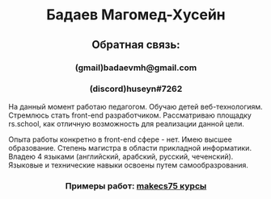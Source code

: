<h1 align="center">Бадаев Магомед-Хусейн</h1>
<h2 align="center">Обратная связь:</h2>
<h3 align="center">(gmail)badaevmh@gmail.com</h3>
<h3 align="center">(discord)huseyn#7262</h3>
<p>На данный момент работаю педагогом. Обучаю детей веб-технологиям. Стремлюсь стать front-end разработчиком. Рассматриваю площадку rs.school, как отличную возможность для реализации данной цели.</p>
<p>Опыта работы конкретно в front-end сфере - нет.
Имею высшее образование. Степень магистра в области прикладной информатики. Владею 4 языками (английский, арабский, русский, чеченский). Языковые и технические навыки освоены путем самообразрования.</p>
<h3 align="center">Примеры работ: <a href="https://makecs75.ru">makecs75 курсы</a></h3>

